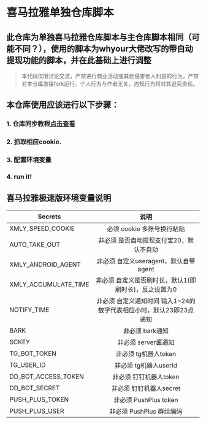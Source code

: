 #  喜马拉雅单独仓库脚本

## 此仓库为单独喜马拉雅仓库脚本与主仓库脚本相同（可能不同？），使用的脚本为whyour大佬改写的带自动提现功能的脚本，并在此基础上进行调整

> 本代码仅限讨论交流，严禁进行商业活动或其他侵害他人利益的行为，严禁对本仓库直接fork运行。个人行为与作者无关，违规行为将对其追究责任。

## 本仓库使用应该进行以下步骤：

### 1. 仓库同步教程[点击查看](backup/reposync.md)

### 2. 抓取相应cookie.

### 3. 配置环境变量

### 4. run it!

## 喜马拉雅极速版环境变量说明

| Secrets              |                             说明                             |
| -------------------- | :----------------------------------------------------------: |
| XMLY_SPEED_COOKIE    |                  必须 cookie 多账号换行粘贴                  |
| AUTO_TAKE_OUT        |           非必须 是否自动提现支付宝20，默认不自动            |
| XMLY_ANDROID_AGENT   |            非必须 自定义useragent，默认自带agent             |
| XMLY_ACCUMULATE_TIME |    非必须 自定义是否刷时长，默认1(即刷时长)，反之设置为0     |
| NOTIFY_TIME          | 非必须 自定义通知时间 输入1~24的数字代表相应小时，默认23即23点通知 |
| BARK                 |                       非必须 bark通知                        |
| SCKEY                |                     非必须 server酱通知                      |
| TG_BOT_TOKEN         |                     非必须 tg机器人token                     |
| TG_USER_ID           |                    非必须 tg机器人userId                     |
| DD_BOT_ACCESS_TOKEN  |                    非必须 钉钉机器人token                    |
| DD_BOT_SECRET        |                   非必须 钉钉机器人secret                    |
| PUSH_PLUS_TOKEN      |                    非必须 PushPlus token                     |
| PUSH_PLUS_USER       |                   非必须 PushPlus 群组编码                   |

